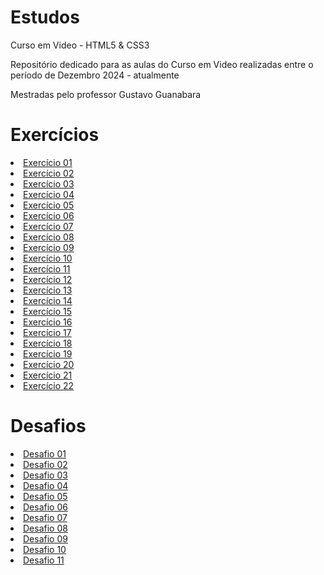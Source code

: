# Estudos
 Curso em Video - HTML5 & CSS3

 Repositório dedicado para as aulas do Curso em Video realizadas entre o período de Dezembro 2024 - atualmente

 Mestradas pelo professor Gustavo Guanabara

<h1> Exercícios </h1>

<li><a href="https://blextter.github.io/Estudos/html-css/ex001/">Exercício 01</a></li>
<li><a href="https://blextter.github.io/Estudos/html-css/ex002/">Exercício 02</a></li>
<li><a href="https://blextter.github.io/Estudos/html-css/ex003/">Exercício 03</a></li>
<li><a href="https://blextter.github.io/Estudos/html-css/ex004/">Exercício 04</a></li>
<li><a href="https://blextter.github.io/Estudos/html-css/ex005/">Exercício 05</a></li>
<li><a href="https://blextter.github.io/Estudos/html-css/ex006/">Exercício 06</a></li>
<li><a href="https://blextter.github.io/Estudos/html-css/ex007/">Exercício 07</a></li>
<li><a href="https://blextter.github.io/Estudos/html-css/ex008/">Exercício 08</a></li>
<li><a href="https://blextter.github.io/Estudos/html-css/ex009/">Exercício 09</a></li>
<li><a href="https://blextter.github.io/Estudos/html-css/ex010/">Exercício 10</a></li>
<li><a href="https://blextter.github.io/Estudos/html-css/ex011/">Exercício 11</a></li>
<li><a href="https://blextter.github.io/Estudos/html-css/ex012/">Exercício 12</a></li>
<li><a href="https://blextter.github.io/Estudos/html-css/ex013/">Exercício 13</a></li>
<li><a href="https://blextter.github.io/Estudos/html-css/ex014/">Exercício 14</a></li>
<li><a href="https://blextter.github.io/Estudos/html-css/ex015/">Exercício 15</a></li>
<li><a href="https://blextter.github.io/Estudos/html-css/ex016/cor01.html">Exercício 16</a></li>
<li><a href="https://blextter.github.io/Estudos/html-css/ex017/fonte01.html">Exercício 17</a></li>
<li><a href="https://blextter.github.io/Estudos/html-css/ex018/fonte01.html">Exercício 18</a></li>
<li><a href="https://blextter.github.io/Estudos/html-css/ex019/seletor01.html">Exercício 19</a></li>
<li><a href="https://blextter.github.io/Estudos/html-css/ex020/hover.html">Exercício 20</a></li>
<li><a href="https://blextter.github.io/Estudos/html-css/ex021/caixa02.html">Exercício 21</a></li>
<li><a href="https://blextter.github.io/Estudos/html-css/ex022/fundo001.html">Exercício 22</a></li>

<h1> Desafios </h1>

<li><a href="https://blextter.github.io/Estudos/desafios/d001/">Desafio 01</a></li>
<li><a href="https://blextter.github.io/Estudos/desafios/d002/">Desafio 02</a></li>
<li><a href="https://blextter.github.io/Estudos/desafios/d003/">Desafio 03</a></li>
<li><a href="https://blextter.github.io/Estudos/desafios/d004/">Desafio 04</a></li>
<li><a href="https://blextter.github.io/Estudos/desafios/d005/">Desafio 05</a></li>
<li><a href="https://blextter.github.io/Estudos/desafios/d006/">Desafio 06</a></li>
<li><a href="https://blextter.github.io/Estudos/desafios/d007/">Desafio 07</a></li>
<li><a href="https://blextter.github.io/Estudos/desafios/d008/">Desafio 08</a></li>
<li><a href="https://blextter.github.io/Estudos/desafios/d009/">Desafio 09</a></li>
<li><a href="https://blextter.github.io/Estudos/desafios/d010/android.html">Desafio 10</a></li>
<li><a href="https://blextter.github.io/Estudos/desafios/d011/">Desafio 11</a></li>
